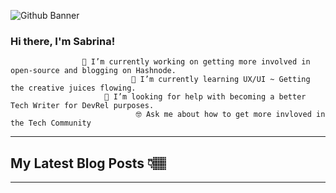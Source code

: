 ![Github Banner](https://user-images.githubusercontent.com/43870819/233871837-ebc0d097-6258-4dcc-b189-06d6570e711e.png)

### Hi there, I'm Sabrina!


                    🔭 I’m currently working on getting more involved in open-source and blogging on Hashnode. 
                               🌱 I’m currently learning UX/UI ~ Getting the creative juices flowing. 
                         🤔 I’m looking for help with becoming a better Tech Writer for DevRel purposes.
                                🤓 Ask me about how to get more invloved in the Tech Community


---

## My Latest Blog Posts 👇🏽
<!--HASHNODE_BLOG:START -->
<!--HASHNODE_BLOG:END -->

---


